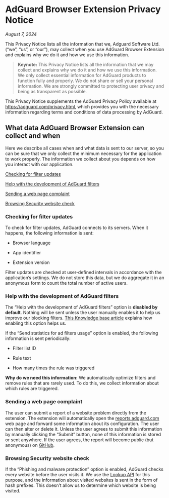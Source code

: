 
# AdGuard Browser Extension Privacy Notice

*August 7, 2024*

This Privacy Notice lists all the information that we, Adguard Software Ltd. (“we”, “us”, or “our”), may collect when you use AdGuard Browser Extension and explains why we do it and how we use this information.

>**Keynote:** This Privacy Notice lists all the information that we may collect and explains why we do it and how we use this information. We only collect essential information for AdGuard products to function fully and properly. We do not share or sell your personal information. We are strongly committed to protecting user privacy and being as transparent as possible.

This Privacy Notice supplements the AdGuard Privacy Policy available at <https://adguard.com/privacy.html>, which provides you with the necessary information regarding terms and conditions of data processing by AdGuard.

## What data AdGuard Browser Extension can collect and when

Here we describe all cases when and what data is sent to our server, so you can be sure that we only collect the minimum necessary for the application to work properly. The information we collect about you depends on how you interact with our application.

[Checking for filter updates](#checking-for-filter-updates)

[Help with the development of AdGuard filters](#​​help-with-the-development-of-adguard-filters)

[Sending a web page complaint](#sending-a-web-page-complaint)

[Browsing Security website check](#browsing-security-website-check)

### Checking for filter updates

To check for filter updates, AdGuard connects to its servers. When it happens, the following information is sent:

- Browser language

- App identifier

- Extension version

Filter updates are checked at user-defined intervals in accordance with the application’s settings. We do not store this data, but we do aggregate it in an anonymous form to count the total number of active users.

### ​​Help with the development of AdGuard filters

The “Help with the development of AdGuard filters” option is **disabled by default**. Nothing will be sent unless the user manually enables it to help us improve our blocking filters. [This Knowledge base article](https://adguard.com/kb/general/ad-filtering/tracking-filter-statistics/) explains how enabling this option helps us.

If the “Send statistics for ad filters usage” option is enabled, the following information is sent periodically:

- Filter list ID

- Rule text

- How many times the rule was triggered

**Why do we need this information:** We automatically optimize filters and remove rules that are rarely used. To do this, we collect information about which rules are triggered.

### Sending a web page complaint

The user can submit a report of a website problem directly from the extension. The extension will automatically open the [reports.adguard.com](https://reports.adguard.com/new_issue.html) web page and forward some information about its configuration. The user can then alter or delete it.
Unless the user agrees to submit this information by manually clicking the “Submit” button, none of this information is stored or sent anywhere. If the user agrees, the report will become public (but anonymous) on [GitHub](https://github.com/adguardteam/adguardfilters/issues).

### Browsing Security website check

If the “Phishing and malware protection” option is enabled, AdGuard checks every website before the user visits it. We use the [Lookup API](https://adguard.com/kb/general/browsing-security/) for this purpose, and the information about visited websites is sent in the form of hash prefixes. This doesn’t allow us to determine which website is being visited.
